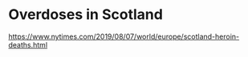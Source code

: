 # Overdoses in Scotland

https://www.nytimes.com/2019/08/07/world/europe/scotland-heroin-deaths.html

